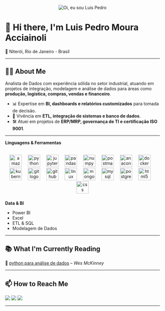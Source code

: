 <p align="center">
  <img src="https://github.com/pedroacciainoli/pedroacciainoli/raw/main/assets/gif.gif" alt="Oi, eu sou Luis Pedro">
</p>


# 👋 Hi there, I'm Luis Pedro Moura Acciainoli  


📍 Niterói, Rio de Janeiro - Brasil  

---

## 👨‍💻 About Me  
Analista de Dados com experiência sólida no setor industrial, atuando em projetos de integração, modelagem e análise de dados para áreas como **produção, logística, compras, vendas e financeiro**.  

- 📊 Expertise em **BI, dashboards e relatórios customizados** para tomada de decisão.  
- 🔗 Vivência em **ETL, integração de sistemas e banco de dados**.  
- 🛠 Atuei em projetos de **ERP/MRP, governança de TI e certificação ISO 9001**.  

---

**Linguagens & Ferramentas**  
<br clear="both">

<div align="center">
  <img src="https://cdn.jsdelivr.net/gh/devicons/devicon/icons/amazonwebservices/amazonwebservices-line-wordmark.svg" height="40" alt="amazonwebservices logo"  />
  <img width="12" />
  <img src="https://cdn.jsdelivr.net/gh/devicons/devicon/icons/python/python-original.svg" height="40" alt="python logo"  />
  <img width="12" />
  <img src="https://cdn.jsdelivr.net/gh/devicons/devicon/icons/jupyter/jupyter-original.svg" height="40" alt="jupyter logo"  />
  <img width="12" />
  <img src="https://cdn.jsdelivr.net/gh/devicons/devicon/icons/pandas/pandas-original.svg" height="40" alt="pandas logo"  />
  <img width="12" />
  <img src="https://cdn.jsdelivr.net/gh/devicons/devicon/icons/numpy/numpy-original.svg" height="40" alt="numpy logo"  />
  <img width="12" />
  <img src="https://cdn.simpleicons.org/postman/FF6C37" height="40" alt="postman logo"  />
  <img width="12" />
  <img src="https://cdn.jsdelivr.net/gh/devicons/devicon/icons/anaconda/anaconda-original.svg" height="40" alt="anaconda logo"  />
  <img width="12" />
  <img src="https://cdn.jsdelivr.net/gh/devicons/devicon/icons/docker/docker-original.svg" height="40" alt="docker logo"  />
  <img width="12" />
  <img src="https://cdn.jsdelivr.net/gh/devicons/devicon/icons/kubernetes/kubernetes-plain.svg" height="40" alt="kubernetes logo"  />
  <img width="12" />
  <img src="https://cdn.jsdelivr.net/gh/devicons/devicon/icons/git/git-original.svg" height="40" alt="git logo"  />
  <img width="12" />
  <img src="https://cdn.jsdelivr.net/gh/devicons/devicon/icons/github/github-original.svg" height="40" alt="github logo"  />
  <img width="12" />
  <img src="https://cdn.jsdelivr.net/gh/devicons/devicon/icons/linux/linux-original.svg" height="40" alt="linux logo"  />
  <img width="12" />
  <img src="https://cdn.jsdelivr.net/gh/devicons/devicon/icons/mongodb/mongodb-original.svg" height="40" alt="mongodb logo"  />
  <img width="12" />
  <img src="https://cdn.jsdelivr.net/gh/devicons/devicon/icons/mysql/mysql-original.svg" height="40" alt="mysql logo"  />
  <img width="12" />
  <img src="https://cdn.jsdelivr.net/gh/devicons/devicon/icons/postgresql/postgresql-original.svg" height="40" alt="postgresql logo"  />
  <img width="12" />
  <img src="https://cdn.jsdelivr.net/gh/devicons/devicon/icons/html5/html5-original.svg" height="40" alt="html5 logo"  />
  <img width="12" />
  <img src="https://cdn.simpleicons.org/css/1572B6" height="40" alt="css logo"  />
</div>

###

**Data & BI**  
- Power BI  
- Excel  
- ETL & SQL  
- Modelagem de Dados  

---

## 📚 What I'm Currently Reading  
📗 [python para análise de dados](https://www.amazon.com.br/Python-Para-An%C3%A1lise-Dados-Tratamento/dp/8575226479) – *Wes McKinney*  

---

## 📫 How to Reach Me  
<div>
  <a href="mailto:pedro.acciainoli@gmail.com"><img src="https://img.shields.io/badge/-Gmail-%23333?style=for-the-badge&logo=gmail&logoColor=white"></a>
  <a href="https://www.linkedin.com/in/pedroacciainoli/"><img src="https://img.shields.io/badge/-LinkedIn-%230077B5?style=for-the-badge&logo=linkedin&logoColor=white"></a>
  <a href="https://github.com/pedroacciainoli"><img src="https://img.shields.io/badge/-GitHub-black?style=for-the-badge&logo=github&logoColor=white"></a>
</div>  

---

